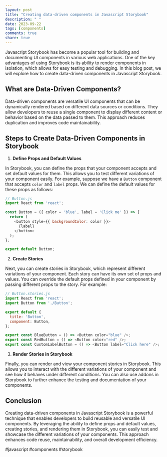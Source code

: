 ```yaml
---
layout: post
title: "Creating data-driven components in Javascript Storybook"
description: " "
date: 2023-09-22
tags: [components]
comments: true
share: true
---
```


Javascript Storybook has become a popular tool for building and documenting UI components in various web applications. One of the key advantages of using Storybook is its ability to render components in isolation, which allows for easy testing and debugging. In this blog post, we will explore how to create data-driven components in Javascript Storybook.

## What are Data-Driven Components?

Data-driven components are versatile UI components that can be dynamically rendered based on different data sources or conditions. They allow developers to reuse a single component to display different content or behavior based on the data passed to them. This approach reduces duplication and improves code maintainability.

## Steps to Create Data-Driven Components in Storybook

1. **Define Props and Default Values**

In Storybook, you can define the props that your component accepts and set default values for them. This allows you to test different variations of your component easily. For example, suppose we have a `Button` component that accepts `color` and `label` props. We can define the default values for these props as follows:

```javascript
// Button.js
import React from 'react';

const Button = ({ color = 'blue', label = 'Click me' }) => {
  return (
    <button style={{ backgroundColor: color }}>
      {label}
    </button>
  );
};

export default Button;
```

2. **Create Stories**

Next, you can create stories in Storybook, which represent different variations of your component. Each story can have its own set of props and values. You can override the default props defined in your component by passing different props to the story. For example:

```javascript
// Button.stories.js
import React from 'react';
import Button from './Button';

export default {
  title: 'Button',
  component: Button,
};

export const BlueButton = () => <Button color="blue" />;
export const RedButton = () => <Button color="red" />;
export const CustomLabelButton = () => <Button label="Click here" />;
```

3. **Render Stories in Storybook**

Finally, you can render and view your component stories in Storybook. This allows you to interact with the different variations of your component and see how it behaves under different conditions. You can also use addons in Storybook to further enhance the testing and documentation of your components.

## Conclusion

Creating data-driven components in Javascript Storybook is a powerful technique that enables developers to build reusable and versatile UI components. By leveraging the ability to define props and default values, creating stories, and rendering them in Storybook, you can easily test and showcase the different variations of your components. This approach enhances code reuse, maintainability, and overall development efficiency.

#javascript #components #storybook